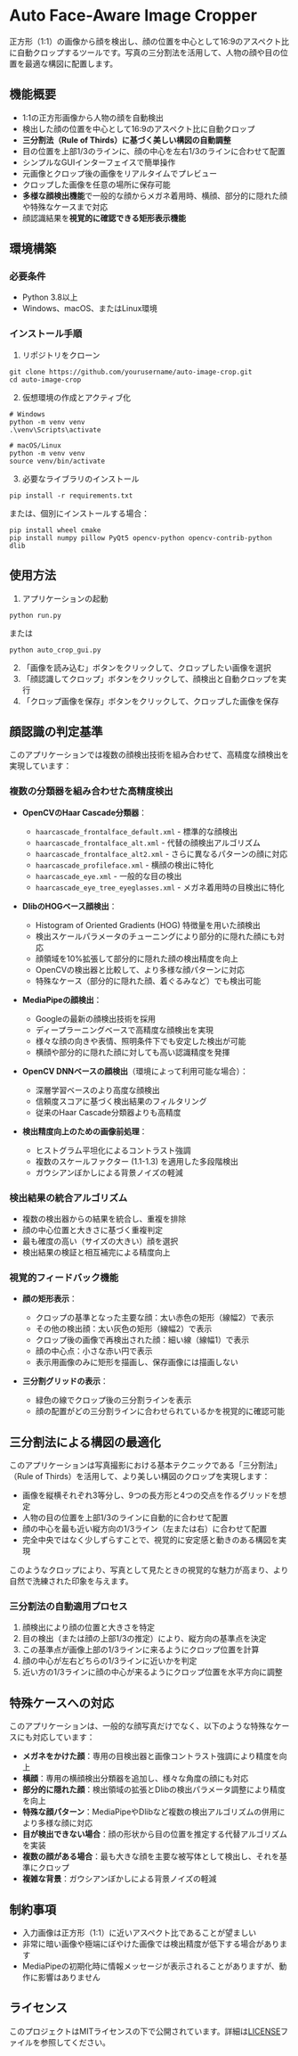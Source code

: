 # Auto Face-Aware Image Cropper

正方形（1:1）の画像から顔を検出し、顔の位置を中心として16:9のアスペクト比に自動クロップするツールです。写真の三分割法を活用して、人物の顔や目の位置を最適な構図に配置します。

## 機能概要

- 1:1の正方形画像から人物の顔を自動検出
- 検出した顔の位置を中心として16:9のアスペクト比に自動クロップ
- **三分割法（Rule of Thirds）に基づく美しい構図の自動調整**
- 目の位置を上部1/3のラインに、顔の中心を左右1/3のラインに合わせて配置
- シンプルなGUIインターフェイスで簡単操作
- 元画像とクロップ後の画像をリアルタイムでプレビュー
- クロップした画像を任意の場所に保存可能
- **多様な顔検出機能**で一般的な顔からメガネ着用時、横顔、部分的に隠れた顔や特殊なケースまで対応
- 顔認識結果を**視覚的に確認できる矩形表示機能**

## 環境構築

### 必要条件

- Python 3.8以上
- Windows、macOS、またはLinux環境

### インストール手順

1. リポジトリをクローン

```
git clone https://github.com/yourusername/auto-image-crop.git
cd auto-image-crop
```

2. 仮想環境の作成とアクティブ化

```
# Windows
python -m venv venv
.\venv\Scripts\activate

# macOS/Linux
python -m venv venv
source venv/bin/activate
```

3. 必要なライブラリのインストール

```
pip install -r requirements.txt
```

または、個別にインストールする場合：

```
pip install wheel cmake
pip install numpy pillow PyQt5 opencv-python opencv-contrib-python dlib
```

## 使用方法

1. アプリケーションの起動

```
python run.py
```
または
```
python auto_crop_gui.py
```

2. 「画像を読み込む」ボタンをクリックして、クロップしたい画像を選択
3. 「顔認識してクロップ」ボタンをクリックして、顔検出と自動クロップを実行
4. 「クロップ画像を保存」ボタンをクリックして、クロップした画像を保存

## 顔認識の判定基準

このアプリケーションでは複数の顔検出技術を組み合わせて、高精度な顔検出を実現しています：

### 複数の分類器を組み合わせた高精度検出

- **OpenCVのHaar Cascade分類器**：
  - `haarcascade_frontalface_default.xml` - 標準的な顔検出
  - `haarcascade_frontalface_alt.xml` - 代替の顔検出アルゴリズム
  - `haarcascade_frontalface_alt2.xml` - さらに異なるパターンの顔に対応
  - `haarcascade_profileface.xml` - 横顔の検出に特化
  - `haarcascade_eye.xml` - 一般的な目の検出
  - `haarcascade_eye_tree_eyeglasses.xml` - メガネ着用時の目検出に特化

- **DlibのHOGベース顔検出**：
  - Histogram of Oriented Gradients (HOG) 特徴量を用いた顔検出
  - 検出スケールパラメータのチューニングにより部分的に隠れた顔にも対応
  - 顔領域を10%拡張して部分的に隠れた顔の検出精度を向上
  - OpenCVの検出器と比較して、より多様な顔パターンに対応
  - 特殊なケース（部分的に隠れた顔、着ぐるみなど）でも検出可能

- **MediaPipeの顔検出**：
  - Googleの最新の顔検出技術を採用
  - ディープラーニングベースで高精度な顔検出を実現
  - 様々な顔の向きや表情、照明条件下でも安定した検出が可能
  - 横顔や部分的に隠れた顔に対しても高い認識精度を発揮

- **OpenCV DNNベースの顔検出**（環境によって利用可能な場合）：
  - 深層学習ベースのより高度な顔検出
  - 信頼度スコアに基づく検出結果のフィルタリング
  - 従来のHaar Cascade分類器よりも高精度

- **検出精度向上のための画像前処理**：
  - ヒストグラム平坦化によるコントラスト強調
  - 複数のスケールファクター (1.1-1.3) を適用した多段階検出
  - ガウシアンぼかしによる背景ノイズの軽減

### 検出結果の統合アルゴリズム

- 複数の検出器からの結果を統合し、重複を排除
- 顔の中心位置と大きさに基づく重複判定
- 最も確度の高い（サイズの大きい）顔を選択
- 検出結果の検証と相互補完による精度向上

### 視覚的フィードバック機能

- **顔の矩形表示**：
  - クロップの基準となった主要な顔：太い赤色の矩形（線幅2）で表示
  - その他の検出顔：太い灰色の矩形（線幅2）で表示
  - クロップ後の画像で再検出された顔：細い線（線幅1）で表示
  - 顔の中心点：小さな赤い円で表示
  - 表示用画像のみに矩形を描画し、保存画像には描画しない

- **三分割グリッドの表示**：
  - 緑色の線でクロップ後の三分割ラインを表示
  - 顔の配置がどの三分割ラインに合わせられているかを視覚的に確認可能

## 三分割法による構図の最適化

このアプリケーションは写真撮影における基本テクニックである「三分割法」（Rule of Thirds）を活用して、より美しい構図のクロップを実現します：

- 画像を縦横それぞれ3等分し、9つの長方形と4つの交点を作るグリッドを想定
- 人物の目の位置を上部1/3のラインに自動的に合わせて配置
- 顔の中心を最も近い縦方向の1/3ライン（左または右）に合わせて配置
- 完全中央ではなく少しずらすことで、視覚的に安定感と動きのある構図を実現

このようなクロップにより、写真として見たときの視覚的な魅力が高まり、より自然で洗練された印象を与えます。

### 三分割法の自動適用プロセス

1. 顔検出により顔の位置と大きさを特定
2. 目の検出（または顔の上部1/3の推定）により、縦方向の基準点を決定
3. この基準点が画像上部の1/3ラインに来るようにクロップ位置を計算
4. 顔の中心が左右どちらの1/3ラインに近いかを判定
5. 近い方の1/3ラインに顔の中心が来るようにクロップ位置を水平方向に調整

## 特殊ケースへの対応

このアプリケーションは、一般的な顔写真だけでなく、以下のような特殊なケースにも対応しています：

- **メガネをかけた顔**：専用の目検出器と画像コントラスト強調により精度を向上
- **横顔**：専用の横顔検出分類器を追加し、様々な角度の顔にも対応
- **部分的に隠れた顔**：検出領域の拡張とDlibの検出パラメータ調整により精度を向上
- **特殊な顔パターン**：MediaPipeやDlibなど複数の検出アルゴリズムの併用により多様な顔に対応
- **目が検出できない場合**：顔の形状から目の位置を推定する代替アルゴリズムを実装
- **複数の顔がある場合**：最も大きな顔を主要な被写体として検出し、それを基準にクロップ
- **複雑な背景**：ガウシアンぼかしによる背景ノイズの軽減

## 制約事項

- 入力画像は正方形（1:1）に近いアスペクト比であることが望ましい
- 非常に暗い画像や極端にぼやけた画像では検出精度が低下する場合があります
- MediaPipeの初期化時に情報メッセージが表示されることがありますが、動作に影響はありません

## ライセンス

このプロジェクトはMITライセンスの下で公開されています。詳細は[LICENSE](LICENSE)ファイルを参照してください。

